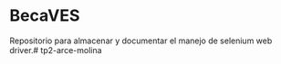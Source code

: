 # BecaVES
Repositorio para almacenar y documentar el manejo de selenium web driver.# tp2-arce-molina

